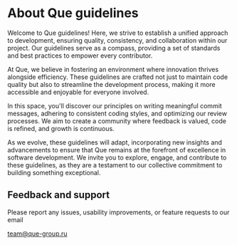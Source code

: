 # About Que guidelines

Welcome to Que guidelines! Here, we strive to establish a unified approach to development, ensuring quality,
consistency, and collaboration within our project. Our guidelines serve as a compass, providing a set of standards and
best practices to empower every contributor.

At Que, we believe in fostering an environment where innovation thrives alongside efficiency. These guidelines are
crafted not just to maintain code quality but also to streamline the development process, making it more accessible and
enjoyable for everyone involved.

In this space, you'll discover our principles on writing meaningful commit messages, adhering to consistent coding
styles, and optimizing our review processes. We aim to create a community where feedback is valued, code is refined, and
growth is continuous.

As we evolve, these guidelines will adapt, incorporating new insights and advancements to ensure that Que remains at the
forefront of excellence in software development. We invite you to explore, engage, and contribute to these guidelines,
as they are a testament to our collective
commitment to building something exceptional.

## Feedback and support

Please report any issues, usability improvements, or feature requests to our email

[team@que-group.ru](mailto:team@que-group.ru)

